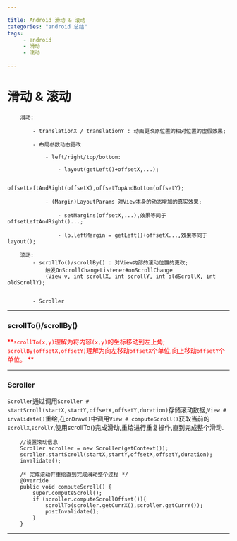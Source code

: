 ```yaml
---

title: Android 滑动 & 滚动
categories: "android 总结"
tags: 
     - android
     - 滑动
     - 滚动
 
---
```

# 滑动 & 滚动

```
	滑动:

		- translationX / translationY : 动画更改原位置的相对位置的虚假效果;

		- 布局参数动态更改

			- left/right/top/bottom:

				- layout(getLeft()+offsetX,...);

				- offsetLeftAndRight(offsetX),offsetTopAndBottom(offsetY);

			- (Margin)LayoutParams 对View本身的动态增加的真实效果;

				- setMargins(offsetX,...),效果等同于offsetLeftAndRight()...;

				- lp.leftMargin = getLeft()+offsetX...,效果等同于layout();

	滚动:
		- scrollTo()/scrollBy() : 对View内部的滚动位置的更改;
			触发OnScrollChangeListener#onScrollChange
			(View v, int scrollX, int scrollY, int oldScrollX, int oldScrollY);
			

		- Scroller

```
---

### scrollTo()/scrollBy()  ###

<font color=red>**`scrollTo(x,y)`理解为将内容`(x,y)`的坐标移动到左上角;
`scrollBy(offsetX,offsetY)`理解为向左移动`offsetX`个单位,向上移动`offsetY`个单位。 **</font>


---
### Scroller ###
`Scroller`通过调用`Scroller # startScroll(startX,startY,offsetX,offsetY,duration)`存储滚动数据,`View # invalidate()`重绘,在`onDraw()`中调用`View # computeScroll()`获取当前的`scrollX`,`scrollY`,使用scrollTo()完成滑动,重绘进行重复操作,直到完成整个滑动.

```
	//设置滚动信息
	Scroller scroller = new Scroller(getContext());
    scroller.startScroll(startX,startY,offsetX,offsetY,duration);
    invalidate();

	/* 完成滚动并重绘直到完成滑动整个过程 */
	@Override
    public void computeScroll() {
        super.computeScroll();
        if (scroller.computeScrollOffset()){
            scrollTo(scroller.getCurrX(),scroller.getCurrY());
            postInvalidate();
        }
    }
```

---